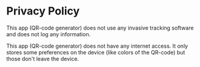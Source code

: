 # Privacy Policy

This app (QR-code generator) does not use any invasive tracking software and does not log any 
information.

This app (QR-code generator) does not have any internet access. It only stores some preferences 
on the device (like colors of the QR-code) but those don't leave the device.
